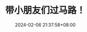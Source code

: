 ---
title: 带小朋友们过马路！
date: 2024-02-06 21:37:58+08:00
id: 20240206_21C
coverId: crossing-guard-joe-2024A
themeColor: "#fff15b"
videoParts:
  - https://www.ilanzou.com/s/hQ8zjl1C
---